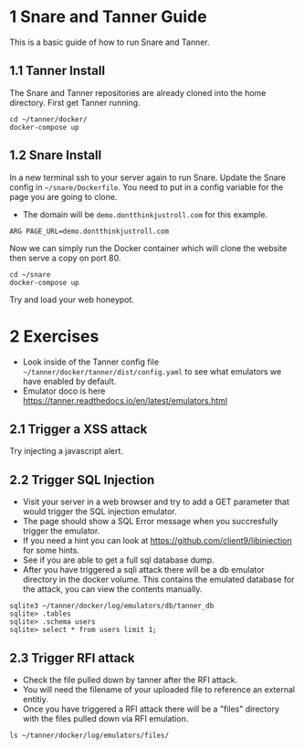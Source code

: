 # 1 Snare and Tanner Guide
This is a basic guide of how to run Snare and Tanner.

## 1.1 Tanner Install
The Snare and Tanner repositories are already cloned into the home directory. First get Tanner running.
```
cd ~/tanner/docker/
docker-compose up
```

## 1.2 Snare Install
In a new terminal ssh to your server again to run Snare. Update the Snare config in `~/snare/Dockerfile`. You need to put in a config variable for the page you are going to clone.
- The domain will be `demo.dontthinkjustroll.com` for this example.
```
ARG PAGE_URL=demo.dontthinkjustroll.com
```

Now we can simply run the Docker container which will clone the website then serve a copy on port 80.
```
cd ~/snare
docker-compose up
```

Try and load your web honeypot.

# 2 Exercises
- Look inside of the Tanner config file `~/tanner/docker/tanner/dist/config.yaml` to see what emulators we have enabled by default.
- Emulator doco is here https://tanner.readthedocs.io/en/latest/emulators.html

## 2.1 Trigger a XSS attack
Try injecting a javascript alert.

## 2.2 Trigger SQL Injection
- Visit your server in a web browser and try to add a GET parameter that would trigger the SQL injection emulator.
- The page should show a SQL Error message when you succresfully trigger the emulator.
- If you need a hint you can look at https://github.com/client9/libinjection for some hints.
- See if you are able to get a full sql database dump.
- After you have triggered a sqli attack there will be a db emulator directory in the docker volume. This contains the emulated database for the attack, you can view the contents manually.

```
sqlite3 ~/tanner/docker/log/emulators/db/tanner_db
sqlite> .tables
sqlite> .schema users
sqlite> select * from users limit 1;
```

## 2.3 Trigger RFI attack
- Check the file pulled down by tanner after the RFI attack.
- You will need the filename of your uploaded file to reference an external entitiy.
- Once you have triggered a RFI attack there will be a "files" directory with the files pulled down via RFI emulation.

```
ls ~/tanner/docker/log/emulators/files/
```

